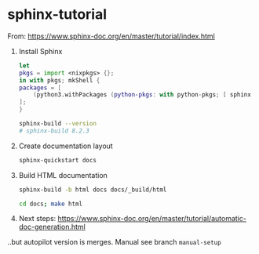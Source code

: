 # sphinx-tutorial

From: https://www.sphinx-doc.org/en/master/tutorial/index.html

1. Install Sphinx

    ```nix
    let
    pkgs = import <nixpkgs> {};
    in with pkgs; mkShell {
    packages = [
        (python3.withPackages (python-pkgs: with python-pkgs; [ sphinx ]))
    ];
    }
    ```

    ```sh
    sphinx-build --version
    # sphinx-build 8.2.3
    ```

2. Create documentation layout

    ```sh
    sphinx-quickstart docs
    ```
    
3. Build HTML documentation

    ```sh
    sphinx-build -b html docs docs/_build/html
    ```

    ```sh
    cd docs; make html
    ```

4. Next steps: https://www.sphinx-doc.org/en/master/tutorial/automatic-doc-generation.html

..but autopilot version is merges. Manual see branch `manual-setup`
